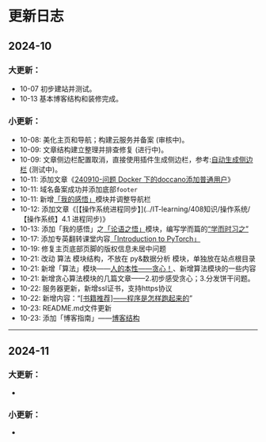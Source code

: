 # 更新日志

## 2024-10

### 大更新：
- 10-07 初步建站并测试。
- 10-13 基本博客结构和装修完成。

### 小更新：
- 10-08: 美化主页和导航；构建云服务并备案 (审核中)。
- 10-09: 文章结构建立整理并排查修复 (进行中)。
- 10-09: 文章侧边栏配置取消，直接使用插件生成侧边栏，参考:[自动生成侧边栏](https://www.yuzaicn.com/vitepress/) (测试中)。
- 10-11: 添加文章《[240910-问题 Docker 下的doccano添加普通用户](<../技术问题清单/解答类/240910-问题 Docker 下的doccano添加普通用户.md>)》
- 10-11: 域名备案成功并添加底部`footer`
- 10-11: 新增[「我的感悟」](../我的感悟/)模块并调整导航栏
- 10-12: 添加文章《[【操作系统进程同步】](../IT-learning/408知识/操作系统/【操作系统】4.1 进程同步)》
- 10-13: 添加「我的感悟」之[「论语之悟」](../我的感悟/论语之悟/)模块，编写学而篇的[“学而时习之”](../我的感悟/论语之悟/【论语之悟】学而篇)
- 10-17: 添加专英翻转课堂内容[「Introduction to PyTorch」](../IT-learning/Py和数据分析/工具/【PyTorch】PyTorch简介)
- 10-19: 修复主页底部页脚的版权信息未居中问题
- 10-21: 改动 算法 模块结构，不放在 py&数据分析 模块，单独放在站点根目录
- 10-21: 新增「算法」模块——[人的本性——贪心！](../生活与算法/贪心算法/1.人的本性——贪心！)、新增算法模块的一些内容
- 10-21: 新增贪心算法模块的几篇文章——2.初步感受贪心；3.分发饼干问题。
- 10-22: 服务器更新，新增ssl证书，支持https协议
- 10-22: 新增内容：“[[书籍推荐]——程序是怎样跑起来的](../IT-learning/408知识/碎片知识/[书籍推荐]——程序是怎样跑起来的.md)”
- 10-23: README.md文件更新
- 10-23: 添加「博客指南」——[博客结构](../guide/博客结构)

---

## 2024-11

### 大更新：
- 

### 小更新：
- 
